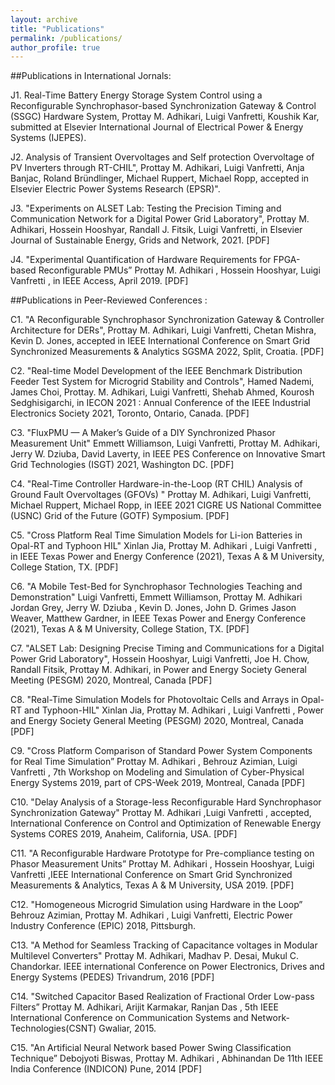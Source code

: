 ```yaml
---
layout: archive
title: "Publications"
permalink: /publications/
author_profile: true
---
```


##Publications in International Jornals:

J1. Real-Time Battery Energy Storage System Control using a Reconfigurable Synchrophasor-based Synchronization Gateway & Control (SSGC) Hardware System, Prottay M. Adhikari, Luigi Vanfretti, Koushik Kar, submitted at Elsevier International Journal of Electrical Power \& Energy Systems (IJEPES).

J2. Analysis of Transient Overvoltages and Self protection Overvoltage of PV Inverters through RT-CHIL", Prottay M. Adhikari, Luigi Vanfretti, Anja Banjac, Roland Bründlinger, Michael Ruppert, Michael Ropp, accepted in Elsevier Electric Power Systems Research (EPSR)".

J3. "Experiments on ALSET Lab: Testing the Precision Timing and Communication Network for a Digital Power Grid Laboratory", Prottay M. Adhikari, Hossein Hooshyar, Randall J. Fitsik,  Luigi Vanfretti, in Elsevier Journal of Sustainable Energy, Grids and Network, 2021. [PDF]

J4. "Experimental Quantification of Hardware Requirements for FPGA-based Reconfigurable PMUs”   Prottay M. Adhikari , Hossein Hooshyar, Luigi Vanfretti  , in IEEE Access, April 2019. [PDF] 




##Publications in Peer-Reviewed Conferences :

C1. "A Reconfigurable Synchrophasor Synchronization Gateway & Controller Architecture for DERs", Prottay M. Adhikari, Luigi Vanfretti, Chetan Mishra, Kevin D. Jones,  accepted in IEEE International Conference on Smart Grid Synchronized Measurements & Analytics SGSMA 2022, Split, Croatia. [PDF]

C2. "Real-time Model Development of the IEEE Benchmark Distribution Feeder Test System for Microgrid Stability and Controls", Hamed Nademi, James Choi, Prottay. M. Adhikari, Luigi Vanfretti, Shehab Ahmed, Kourosh Sedghisigarchi,  in IECON 2021 : Annual Conference of the IEEE Industrial Electronics Society 2021, Toronto, Ontario, Canada.  [PDF]

C3. "FluxPMU — A Maker’s Guide of a DIY Synchronized Phasor Measurement Unit"  Emmett Williamson, Luigi Vanfretti, Prottay M. Adhikari, Jerry W. Dziuba,  David Laverty, in IEEE PES Conference on Innovative Smart Grid Technologies (ISGT) 2021, Washington DC.  [PDF]

C4.  "Real-Time Controller Hardware-in-the-Loop (RT CHIL) Analysis of Ground Fault Overvoltages (GFOVs) "  Prottay M. Adhikari, Luigi Vanfretti, Michael Ruppert, Michael Ropp, in IEEE 2021 CIGRE US National Committee (USNC) Grid of the Future (GOTF) Symposium. [PDF]

C5. "Cross Platform Real Time Simulation Models for Li-ion Batteries in Opal-RT and Typhoon HIL"  Xinlan Jia, Prottay M. Adhikari , Luigi Vanfretti , in IEEE Texas Power and Energy Conference (2021), Texas A & M University, College Station, TX.  [PDF]

C6.  "A Mobile Test-Bed for Synchrophasor Technologies Teaching and Demonstration"  Luigi Vanfretti, Emmett Williamson, Prottay M. Adhikari Jordan Grey, Jerry W. Dziuba , Kevin D. Jones, John D. Grimes Jason Weaver, Matthew Gardner, in IEEE Texas Power and Energy Conference (2021), Texas A & M University, College Station, TX. [PDF]

C7. "ALSET Lab: Designing Precise Timing and Communications for a Digital Power Grid Laboratory", Hossein Hooshyar, Luigi Vanfretti, Joe H. Chow, Randall Fitsik, Prottay M. Adhikari,  in Power and Energy Society General Meeting (PESGM) 2020, Montreal, Canada [PDF]

C8. "Real-Time Simulation Models for Photovoltaic Cells and Arrays in Opal-RT and Typhoon-HIL"  Xinlan Jia, Prottay M. Adhikari , Luigi Vanfretti , Power and Energy Society General Meeting (PESGM) 2020, Montreal, Canada [PDF]

C9. "Cross Platform Comparison of Standard Power System Components for Real Time Simulation”    Prottay M. Adhikari , Behrouz Azimian, Luigi Vanfretti  , 7th Workshop on Modeling and Simulation of Cyber-Physical Energy Systems 2019, part of CPS-Week 2019, Montreal, Canada [PDF]

C10. "Delay Analysis of a Storage-less Reconfigurable Hard Synchrophasor Synchronization Gateway" Prottay M. Adhikari ,Luigi Vanfretti , accepted, International Conference on Control and Optimization of Renewable Energy Systems CORES 2019, Anaheim, California, USA. [PDF] 

C11.  "A Reconfigurable Hardware Prototype for Pre-compliance testing on Phasor Measurement Units” Prottay M. Adhikari , Hossein Hooshyar, Luigi Vanfretti ,IEEE International Conference on Smart Grid Synchronized Measurements & Analytics, Texas A & M University, USA 2019. [PDF]

C12. "Homogeneous Microgrid Simulation using Hardware in the Loop”  Behrouz Azimian,  Prottay M. Adhikari , Luigi Vanfretti, Electric Power Industry Conference (EPIC) 2018, Pittsburgh. 

C13. "A Method for Seamless Tracking of Capacitance voltages in Modular Multilevel Converters"    Prottay M. Adhikari, Madhav P. Desai, Mukul C. Chandorkar.    IEEE international Conference on Power Electronics, Drives and Energy Systems  (PEDES) Trivandrum, 2016 [PDF]

C14. "Switched Capacitor Based Realization of Fractional Order Low-pass Filters” Prottay M. Adhikari, Arijit Karmakar, Ranjan Das , 5th IEEE International Conference on Communication Systems and Network-Technologies(CSNT) Gwaliar, 2015.​

C15. "An Artificial Neural Network based Power Swing Classification Technique” Debojyoti Biswas, Prottay M. Adhikari , Abhinandan De  11th IEEE India Conference (INDICON) Pune, 2014 [PDF]
